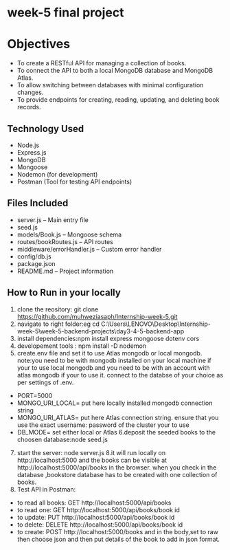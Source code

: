 # week-5 final project 
# Objectives
- To create a RESTful API for managing a collection of books.
- To connect the API to both a local MongoDB database and MongoDB Atlas.
- To allow switching between databases with minimal configuration changes.
- To provide endpoints for creating, reading, updating, and deleting book records.
## Technology Used
- Node.js
- Express.js
- MongoDB
- Mongoose
- Nodemon (for development)
- Postman (Tool for testing API endpoints)
## Files Included
- server.js – Main entry file
- seed.js
- models/Book.js – Mongoose schema
- routes/bookRoutes.js – API routes
- middleware/errorHandler.js – Custom error handler
- config/db.js
- package.json
- README.md – Project information

## How to Run in your locally
1. clone the reository: git clone https://github.com/muhweziasaph/Internship-week-5.git
2. navigate to right folder:eg  cd C:\Users\LENOVO\Desktop\Internship-week-5\week-5-backend-projects\day3-4-5-backend-app
3. install dependencies:npm install express mongoose dotenv cors
4. developement tools : npm install -D nodemon 
5. create.env file and set it to use Atlas mongodb or local mongodb. note:you need to be with mongodb installed on your local machine if your to use local mongodb and you need to be with an account with atlas mongodb if your to use it. connect to the databse of your choice as per settings of .env.
- PORT=5000
- MONGO_URI_LOCAL= put here locally installed mongodb connection string
- MONGO_URI_ATLAS= put here Atlas connection string. ensure that you use the exact <username> username:<password> password of the cluster your to use
- DB_MODE= set either local  or Atlas
6.deposit the seeded books to the choosen database:node seed.js
7. start the server: node server.js
8.it will run locally on http://localhost:5000 and the books can be visible at http://localhost:5000/api/books in the browser. when you check in the database ,bookstore database has to be created with one collection of books.
8. Test API in Postman:
- to read all books: GET http://localhost:5000/api/books
- to read one: GET http://localhost:5000/api/books/book id
- to update: PUT http://localhost:5000/api/books/book id
- to delete: DELETE http://localhost:5000/api/books/book id
- to create: POST http://localhost:5000/books and in the body,set to raw then choose json  and then put details of the book to add in json format.